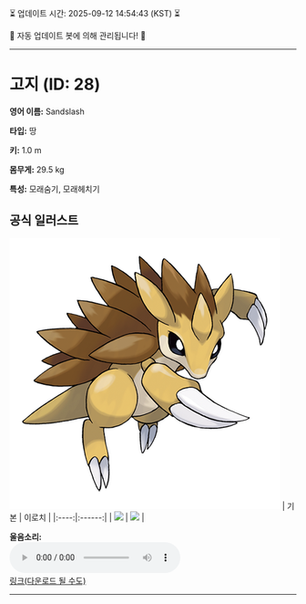 
⏳ 업데이트 시간: 2025-09-12 14:54:43 (KST) ⏳

🤖 자동 업데이트 봇에 의해 관리됩니다! 🤖

---

# 고지 (ID: 28)
**영어 이름:** Sandslash

**타입:** 땅

**키:** 1.0 m

**몸무게:** 29.5 kg

**특성:** 모래숨기, 모래헤치기

## 공식 일러스트
![](https://raw.githubusercontent.com/PokeAPI/sprites/master/sprites/pokemon/other/official-artwork/28.png)
| 기본 | 이로치 |
|:----:|:------:|
| <img src="http://play.pokemonshowdown.com/sprites/ani/sandslash.gif" width="200"> | <img src="http://play.pokemonshowdown.com/sprites/ani-shiny/sandslash.gif" width="200"> |

**울음소리:**<br><audio controls src="https://raw.githubusercontent.com/PokeAPI/cries/main/cries/pokemon/latest/28.ogg"></audio><br> [링크(다운로드 될 수도)](https://raw.githubusercontent.com/PokeAPI/cries/main/cries/pokemon/latest/28.ogg)


---
